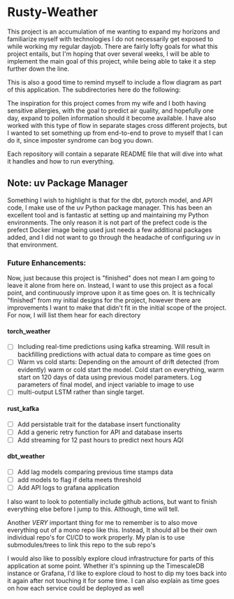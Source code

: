 # Rusty-Weather

This project is an accumulation of me wanting to expand my horizons and
familiarize myself with technologies I do not necessarily get exposed to while
working my regular dayjob. There are fairly lofty goals for what this project
entails, but I'm hoping that over several weeks, I will be able to implement the
main goal of this project, while being able to take it a step further down the
line.

This is also a good time to remind myself to include a flow diagram as part of
this application. The subdirectories here do the following:

The inspiration for this project comes from my wife and I both having sensitive
allergies, with the goal to predict air quality, and hopefully one day, expand
to pollen information should it become available. I have also worked with this
type of flow in separate stages cross different projects, but I wanted to set
something up from end-to-end to prove to myself that I can do it, since imposter
syndrome can bog you down.

Each repository will contain a separate README file that will dive into what it
handles and how to run everything.

## Note: uv Package Manager
Something I wish to highlight is that for the dbt, pytorch model, and API code,
I make use of the uv Python package manager. This has been an excellent tool and
is fantastic at setting up and maintaining my Python environments. The only
reason it is not part of the prefect code is the prefect Docker image being used
just needs a few additional packages added, and I did not want to go through the
headache of configuring uv in that environment.

### Future Enhancements:
Now, just because this project is "finished" does not mean I am going to leave
it alone from here on. Instead, I want to use this project as a focal point, and
continuously improve upon it as time goes on. It is technically "finished" from
my initial designs for the project, however there are improvements I want to
make that didn't fit in the initial scope of the project. For now, I will list
them hear for each directory

#### torch_weather
 - [ ] Including real-time predictions using kafka streaming. Will result in
   backfilling predictions with actual data to compare as time goes on
 - [ ] Warm vs cold starts: Depending on the amount of drift detected (from
   evidently) warm or cold start the model. Cold start on everything, warm start
   on 120 days of data using previous model parameters. Log parameters of final
   model, and inject variable to image to use
 - [ ] multi-output LSTM rather than single target.

 #### rust_kafka
- [ ] Add persistable trait for the database insert functionality
- [ ] Add a generic retry function for API and database inserts
- [ ] Add streaming for 12 past hours to predict next hours AQI

#### dbt_weather
- [ ] Add lag models comparing previous time stamps data
- [ ] add models to flag if delta meets threshold
- [ ] Add API logs to grafana application

I also want to look to potentially include github actions, but want to finish
everything else before I jump to this. Although, time will tell. 

Another *VERY* important thing for me to remember is to also move everything out
of a mono repo like this. Instead, It should all be their own individual repo's
for CI/CD to work properly. My plan is to use submodules/trees to link this repo
to the sub repo's

I would also like to possibly explore cloud infrastructure for parts of this
application at some point. Whether it's spinning up the TimescaleDB instance or
Grafana, I'd like to explore cloud to host to dip my toes back into it again
after not touching it for some time. I can also explain as time goes on how each
service could be deployed as well
